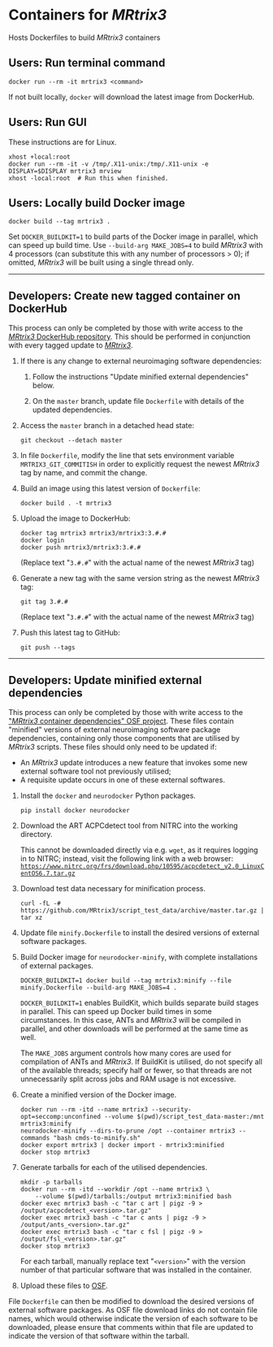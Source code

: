 # Containers for *MRtrix3*

Hosts Dockerfiles to build *MRtrix3* containers

## Users: Run terminal command

```
docker run --rm -it mrtrix3 <command>
```

If not built locally, `docker` will download the latest image from DockerHub.

## Users: Run GUI

These instructions are for Linux.

```
xhost +local:root
docker run --rm -it -v /tmp/.X11-unix:/tmp/.X11-unix -e DISPLAY=$DISPLAY mrtrix3 mrview
xhost -local:root  # Run this when finished.
```

## Users: Locally build Docker image

```
docker build --tag mrtrix3 .
```

Set `DOCKER_BUILDKIT=1` to build parts of the Docker image in parallel, which can speed up build time.
Use `--build-arg MAKE_JOBS=4` to build *MRtrix3* with 4 processors (can substitute this with any number of processors > 0); if omitted, *MRtrix3* will be built using a single thread only.

-----

## Developers: Create new tagged container on DockerHub

This process can only be completed by those with write access to the [*MRtrix3* DockerHub repository](https://hub.docker.com/repository/docker/mrtrix3/mrtrix3).
This should be performed in conjunction with every tagged update to [*MRtrix3*](https://github.com/MRtrix3/mrtrix3).

1.  If there is any change to external neuroimaging software dependencies:

    1. Follow the instructions "Update minified external dependencies" below.

    2.  On the `master` branch, update file `Dockerfile` with details of the updated dependencies.

2.  Access the `master` branch in a detached head state:

    ```
    git checkout --detach master
    ```

3.  In file `Dockerfile`, modify the line that sets environment variable `MRTRIX3_GIT_COMMITISH` in order to explicitly request the newest *MRtrix3* tag by name, and commit the change.

4.  Build an image using this latest version of `Dockerfile`:

    ```
    docker build . -t mrtrix3
    ```

5.  Upload the image to DockerHub:

    ```
    docker tag mrtrix3 mrtrix3/mrtrix3:3.#.#
    docker login
    docker push mrtrix3/mrtrix3:3.#.#
    ```

    (Replace text "`3.#.#`" with the actual name of the newest *MRtrix3* tag)

6.  Generate a new tag with the same version string as the newest *MRtrix3* tag:

    ```
    git tag 3.#.#
    ```

    (Replace text "`3.#.#`" with the actual name of the newest *MRtrix3* tag)

7.  Push this latest tag to GitHub:

    ```
    git push --tags
    ```

-----

## Developers: Update minified external dependencies

This process can only be completed by those with write access to the ["*MRtrix3* container dependencies" OSF project](https://osf.io/5rwp3/).
These files contain "minified" versions of external neuroimaging software package dependencies, containing only those components that are utilised by *MRtrix3* scripts.
These files should only need to be updated if:

-   An *MRtrix3* update introduces a new feature that invokes some new external software tool not previously utilised;
-   A requisite update occurs in one of these external softwares.

1.  Install the `docker` and `neurodocker` Python packages.

    ````
    pip install docker neurodocker
    ````

2.  Download the ART ACPCdetect tool from NITRC into the working directory.

    This cannot be downloaded directly via e.g. `wget`, as it requires logging in to NITRC; instead, visit the following link with a web browser:
    [`https://www.nitrc.org/frs/download.php/10595/acpcdetect_v2.0_LinuxCentOS6.7.tar.gz`](https://www.nitrc.org/frs/download.php/10595/acpcdetect_v2.0_LinuxCentOS6.7.tar.gz)

3. Download test data necessary for minification process.

    ```
    curl -fL -# https://github.com/MRtrix3/script_test_data/archive/master.tar.gz | tar xz
    ```

4. Update file `minify.Dockerfile` to install the desired versions of external software packages.

5. Build Docker image for `neurodocker-minify`, with complete installations of external packages.

    ```
    DOCKER_BUILDKIT=1 docker build --tag mrtrix3:minify --file minify.Dockerfile --build-arg MAKE_JOBS=4 .
    ```

    `DOCKER_BUILDKIT=1` enables BuildKit, which builds separate build stages in parallel.
    This can speed up Docker build times in some circumstances.
    In this case, ANTs and *MRtrix3* will be compiled in parallel, and other downloads will be performed at the same time as well.

    The `MAKE_JOBS` argument controls how many cores are used for compilation of ANTs and *MRtrix3*.
    If BuildKit is utilised, do not specify all of the available threads; specify half or fewer, so that threads are not unnecessarily split across jobs and RAM usage is not excessive.

6. Create a minified version of the Docker image.

    ```
    docker run --rm -itd --name mrtrix3 --security-opt=seccomp:unconfined --volume $(pwd)/script_test_data-master:/mnt mrtrix3:minify
    neurodocker-minify --dirs-to-prune /opt --container mrtrix3 --commands "bash cmds-to-minify.sh"
    docker export mrtrix3 | docker import - mrtrix3:minified
    docker stop mrtrix3
    ```

7. Generate tarballs for each of the utilised dependencies.

    ```
    mkdir -p tarballs
    docker run --rm -itd --workdir /opt --name mrtrix3 \
        --volume $(pwd)/tarballs:/output mrtrix3:minified bash
    docker exec mrtrix3 bash -c "tar c art | pigz -9 > /output/acpcdetect_<version>.tar.gz"
    docker exec mrtrix3 bash -c "tar c ants | pigz -9 > /output/ants_<version>.tar.gz"
    docker exec mrtrix3 bash -c "tar c fsl | pigz -9 > /output/fsl_<version>.tar.gz"
    docker stop mrtrix3
    ```

    For each tarball, manually replace text "`<version>`" with the version number of that particular software that was installed in the container.

7.  Upload these files to [OSF](https://osf.io/nfx85/).

File `Dockerfile` can then be modified to download the desired versions of external software packages.
As OSF file download links do not contain file names, which would otherwise indicate the version of each software to be downloaded, please ensure that comments within that file are updated to indicate the version of that software within the tarball.

